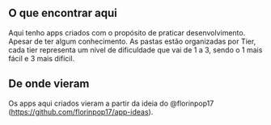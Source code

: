 ## O que encontrar aqui
Aqui tenho apps criados com o propósito de praticar desenvolvimento. Apesar de ter algum conhecimento.
As pastas estão organizadas por Tier, cada tier representa um nível de dificuldade que vai de 1 a 3, sendo o 1 mais fácil e 3 mais difícil.

## De onde vieram
Os apps aqui criados vieram a partir da ideia do @florinpop17 (https://github.com/florinpop17/app-ideas).

